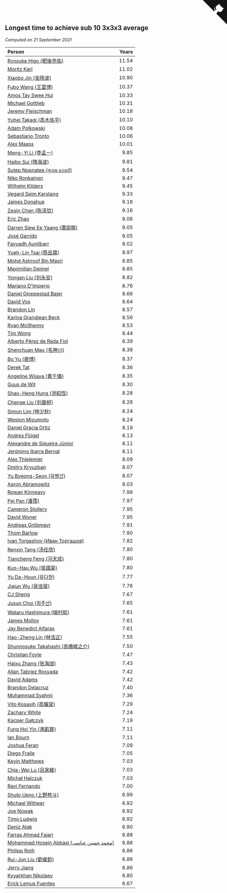 ## Longest time to achieve sub 10 3x3x3 average

*Computed on 21 September 2021*

| Person | Years |
| :--- | ---: |
| [Ryosuke Higo (肥後亮佑)](https://www.worldcubeassociation.org/persons/2006HIGO01) | 11.54 |
| [Moritz Karl](https://www.worldcubeassociation.org/persons/2008KARL02) | 11.02 |
| [Xiaobo Jin (金晓波)](https://www.worldcubeassociation.org/persons/2008JINX01) | 10.90 |
| [Fubo Wang (王富博)](https://www.worldcubeassociation.org/persons/2007FUBO01) | 10.37 |
| [Amos Tay Swee Hui](https://www.worldcubeassociation.org/persons/2009SWEE01) | 10.33 |
| [Michael Gottlieb](https://www.worldcubeassociation.org/persons/2006GOTT01) | 10.31 |
| [Jeremy Fleischman](https://www.worldcubeassociation.org/persons/2005FLEI01) | 10.18 |
| [Yuhei Takagi (高木佑平)](https://www.worldcubeassociation.org/persons/2008TAKA01) | 10.10 |
| [Adam Polkowski](https://www.worldcubeassociation.org/persons/2007POLK01) | 10.08 |
| [Sebastiano Tronto](https://www.worldcubeassociation.org/persons/2011TRON02) | 10.06 |
| [Alex Maass](https://www.worldcubeassociation.org/persons/2011MAAS01) | 10.01 |
| [Meng-Yi Li (李孟一)](https://www.worldcubeassociation.org/persons/2011LIME01) | 9.85 |
| [Haibo Sui (隋海波)](https://www.worldcubeassociation.org/persons/2011SUIH01) | 9.81 |
| [Sutep Nopnatee (สุเทพ นภนที)](https://www.worldcubeassociation.org/persons/2010NOPN01) | 9.54 |
| [Niko Ronkainen](https://www.worldcubeassociation.org/persons/2010RONK01) | 9.47 |
| [Wilhelm Kilders](https://www.worldcubeassociation.org/persons/2010KILD02) | 9.45 |
| [Vegard Seim Karstang](https://www.worldcubeassociation.org/persons/2009SEIM02) | 9.33 |
| [James Donahue](https://www.worldcubeassociation.org/persons/2010DONA01) | 9.18 |
| [Zeqin Chen (陈泽钦)](https://www.worldcubeassociation.org/persons/2010CHEN37) | 9.16 |
| [Eric Zhao](https://www.worldcubeassociation.org/persons/2010ZHAO19) | 9.06 |
| [Darren Siew Ee Yaang (蕭奕暘)](https://www.worldcubeassociation.org/persons/2009SIEW01) | 9.05 |
| [José Garrido](https://www.worldcubeassociation.org/persons/2009GARR01) | 9.05 |
| [Fayyadh Aunilbarr](https://www.worldcubeassociation.org/persons/2010AUNI01) | 9.02 |
| [Yueh-Lin Tsai (蔡岳霖)](https://www.worldcubeassociation.org/persons/2006TSAI03) | 8.97 |
| [Mohd Ashroof Bin Masri](https://www.worldcubeassociation.org/persons/2009MASR01) | 8.85 |
| [Maximilian Deimel](https://www.worldcubeassociation.org/persons/2010DEIM01) | 8.85 |
| [Yongan Liu (刘永安)](https://www.worldcubeassociation.org/persons/2009LIUY08) | 8.82 |
| [Mariano D'Imperio](https://www.worldcubeassociation.org/persons/2009DIMP01) | 8.76 |
| [Daniel Gloppestad Bajer](https://www.worldcubeassociation.org/persons/2009GLOP01) | 8.66 |
| [David Vos](https://www.worldcubeassociation.org/persons/2008VOSD01) | 8.64 |
| [Brandon Lin](https://www.worldcubeassociation.org/persons/2011LINB01) | 8.57 |
| [Karina Grandjean Beck](https://www.worldcubeassociation.org/persons/2010BECK01) | 8.56 |
| [Ryan McIlhenny](https://www.worldcubeassociation.org/persons/2010MCIL02) | 8.53 |
| [Tim Wong](https://www.worldcubeassociation.org/persons/2007WONG02) | 8.44 |
| [Alberto Pérez de Rada Fiol](https://www.worldcubeassociation.org/persons/2011FIOL01) | 8.39 |
| [Shenchuan Mao (毛神川)](https://www.worldcubeassociation.org/persons/2011MAOS01) | 8.38 |
| [Bo Yu (庾博)](https://www.worldcubeassociation.org/persons/2013YUBO01) | 8.37 |
| [Derek Tat](https://www.worldcubeassociation.org/persons/2009TATD01) | 8.36 |
| [Angeline Wijaya (黃千儀)](https://www.worldcubeassociation.org/persons/2011WIJA03) | 8.35 |
| [Guus de Wit](https://www.worldcubeassociation.org/persons/2008WITG01) | 8.30 |
| [Shao-Heng Hung (洪紹恆)](https://www.worldcubeassociation.org/persons/2011HUNG02) | 8.28 |
| [Chenge Liu (刘晨舸)](https://www.worldcubeassociation.org/persons/2011LIUC02) | 8.28 |
| [Simon Lim (林少秋)](https://www.worldcubeassociation.org/persons/2008LIMS01) | 8.24 |
| [Weston Mizumoto](https://www.worldcubeassociation.org/persons/2008MIZU01) | 8.24 |
| [Daniel Gracia Ortiz](https://www.worldcubeassociation.org/persons/2009ORTI01) | 8.19 |
| [Andres Flügel](https://www.worldcubeassociation.org/persons/2009FLUG01) | 8.13 |
| [Alexandre de Siqueira Júnior](https://www.worldcubeassociation.org/persons/2010JUNI02) | 8.11 |
| [Jerónimo Ibarra Bernal](https://www.worldcubeassociation.org/persons/2010IBAR01) | 8.11 |
| [Alex Thielemier](https://www.worldcubeassociation.org/persons/2009THIE02) | 8.09 |
| [Dmitry Kryuzban](https://www.worldcubeassociation.org/persons/2010KRYU01) | 8.07 |
| [Yu Byeong-Seon (유병선)](https://www.worldcubeassociation.org/persons/2008BYEO01) | 8.07 |
| [Aaron Abramowitz](https://www.worldcubeassociation.org/persons/2009ABRA01) | 8.03 |
| [Rowan Kinneavy](https://www.worldcubeassociation.org/persons/2008KINN01) | 7.99 |
| [Pei Pan (潘霈)](https://www.worldcubeassociation.org/persons/2010PANP01) | 7.97 |
| [Cameron Stollery](https://www.worldcubeassociation.org/persons/2010STOL01) | 7.95 |
| [David Woner](https://www.worldcubeassociation.org/persons/2008WONE01) | 7.95 |
| [Andreas Gröbmayr](https://www.worldcubeassociation.org/persons/2010GROB02) | 7.91 |
| [Thom Barlow](https://www.worldcubeassociation.org/persons/2006BARL01) | 7.90 |
| [Ivan Torgashov (Иван Торгашов)](https://www.worldcubeassociation.org/persons/2011TORG01) | 7.82 |
| [Renxin Tang (汤任欣)](https://www.worldcubeassociation.org/persons/2013TANG02) | 7.80 |
| [Tiancheng Feng (冯天成)](https://www.worldcubeassociation.org/persons/2009FENG08) | 7.80 |
| [Kuo-Hau Wu (吳國豪)](https://www.worldcubeassociation.org/persons/2008WUKU01) | 7.80 |
| [Yu Da-Hyun (유다현)](https://www.worldcubeassociation.org/persons/2008YUDA01) | 7.77 |
| [Jiajun Wu (吴佳骏)](https://www.worldcubeassociation.org/persons/2013WUJI03) | 7.76 |
| [CJ Sheng](https://www.worldcubeassociation.org/persons/2012SHEN02) | 7.67 |
| [Jusun Choi (최주선)](https://www.worldcubeassociation.org/persons/2011CHOI04) | 7.65 |
| [Wataru Hashimura (端村航)](https://www.worldcubeassociation.org/persons/2008HASH02) | 7.61 |
| [James Molloy](https://www.worldcubeassociation.org/persons/2011MOLL01) | 7.61 |
| [Jay Benedict Alfaras](https://www.worldcubeassociation.org/persons/2009ALFA01) | 7.61 |
| [Hao-Zheng Lin (林浩正)](https://www.worldcubeassociation.org/persons/2008LINH01) | 7.55 |
| [Shunnosuke Takahashi (高橋峻之介)](https://www.worldcubeassociation.org/persons/2012TAKA01) | 7.50 |
| [Christian Foyle](https://www.worldcubeassociation.org/persons/2011FOYL01) | 7.47 |
| [Haixu Zhang (张海旭)](https://www.worldcubeassociation.org/persons/2008ZHAN06) | 7.43 |
| [Allan Tabriez Rosyada](https://www.worldcubeassociation.org/persons/2010ROSY02) | 7.42 |
| [David Adams](https://www.worldcubeassociation.org/persons/2009ADAM01) | 7.42 |
| [Brandon Delacruz](https://www.worldcubeassociation.org/persons/2010DELA01) | 7.40 |
| [Muhammad Syahmi](https://www.worldcubeassociation.org/persons/2010SYAH03) | 7.36 |
| [Vito Kosasih (高耀梁)](https://www.worldcubeassociation.org/persons/2011KOSA01) | 7.29 |
| [Zachary White](https://www.worldcubeassociation.org/persons/2010WHIT05) | 7.24 |
| [Kacper Gałczyk](https://www.worldcubeassociation.org/persons/2014GACZ01) | 7.19 |
| [Fung Hoi Yin (馮凱賢)](https://www.worldcubeassociation.org/persons/2010YINF01) | 7.11 |
| [Ian Bourn](https://www.worldcubeassociation.org/persons/2009BOUR01) | 7.11 |
| [Joshua Feran](https://www.worldcubeassociation.org/persons/2011FERA01) | 7.09 |
| [Diego Fraile](https://www.worldcubeassociation.org/persons/2013FRAI01) | 7.05 |
| [Kevin Matthews](https://www.worldcubeassociation.org/persons/2010MATT02) | 7.03 |
| [Chia-Wei Lu (呂家維)](https://www.worldcubeassociation.org/persons/2007LUCH01) | 7.03 |
| [Michał Halczuk](https://www.worldcubeassociation.org/persons/2006HALC01) | 7.03 |
| [Ravi Fernando](https://www.worldcubeassociation.org/persons/2005FERN01) | 7.00 |
| [Shuto Ueno (上野柊斗)](https://www.worldcubeassociation.org/persons/2008UENO01) | 6.99 |
| [Michael Wittwer](https://www.worldcubeassociation.org/persons/2011WITT02) | 6.92 |
| [Joe Nowak](https://www.worldcubeassociation.org/persons/2012NOWA01) | 6.92 |
| [Timo Ludwig](https://www.worldcubeassociation.org/persons/2011LUDW01) | 6.92 |
| [Deniz Atak](https://www.worldcubeassociation.org/persons/2010ATAK01) | 6.90 |
| [Farras Ahmad Fajari](https://www.worldcubeassociation.org/persons/2011FAJA03) | 6.88 |
| [Mohammad Hosein Abbasi (محمد حسین عباسی)](https://www.worldcubeassociation.org/persons/2011ABBA01) | 6.88 |
| [Philipp Roth](https://www.worldcubeassociation.org/persons/2012ROTH01) | 6.86 |
| [Rui-Jun Liu (劉睿鈞)](https://www.worldcubeassociation.org/persons/2011LIUR02) | 6.86 |
| [Jerry Jiang](https://www.worldcubeassociation.org/persons/2014JIAN14) | 6.86 |
| [Kyyarkhan Nikolaev](https://www.worldcubeassociation.org/persons/2012NIKO01) | 6.80 |
| [Erick Lemus Fuentes](https://www.worldcubeassociation.org/persons/2013FUEN01) | 6.67 |


<a href="https://github.com/jonatanklosko/wca_statistics" class="github-corner" aria-label="View source on Github"><svg width="80" height="80" viewBox="0 0 250 250" style="fill:#151513; color:#fff; position: absolute; top: 0; border: 0; right: 0;" aria-hidden="true"><path d="M0,0 L115,115 L130,115 L142,142 L250,250 L250,0 Z"></path><path d="M128.3,109.0 C113.8,99.7 119.0,89.6 119.0,89.6 C122.0,82.7 120.5,78.6 120.5,78.6 C119.2,72.0 123.4,76.3 123.4,76.3 C127.3,80.9 125.5,87.3 125.5,87.3 C122.9,97.6 130.6,101.9 134.4,103.2" fill="currentColor" style="transform-origin: 130px 106px;" class="octo-arm"></path><path d="M115.0,115.0 C114.9,115.1 118.7,116.5 119.8,115.4 L133.7,101.6 C136.9,99.2 139.9,98.4 142.2,98.6 C133.8,88.0 127.5,74.4 143.8,58.0 C148.5,53.4 154.0,51.2 159.7,51.0 C160.3,49.4 163.2,43.6 171.4,40.1 C171.4,40.1 176.1,42.5 178.8,56.2 C183.1,58.6 187.2,61.8 190.9,65.4 C194.5,69.0 197.7,73.2 200.1,77.6 C213.8,80.2 216.3,84.9 216.3,84.9 C212.7,93.1 206.9,96.0 205.4,96.6 C205.1,102.4 203.0,107.8 198.3,112.5 C181.9,128.9 168.3,122.5 157.7,114.1 C157.9,116.9 156.7,120.9 152.7,124.9 L141.0,136.5 C139.8,137.7 141.6,141.9 141.8,141.8 Z" fill="currentColor" class="octo-body"></path></svg></a><style>.github-corner:hover .octo-arm{animation:octocat-wave 560ms ease-in-out}@keyframes octocat-wave{0%,100%{transform:rotate(0)}20%,60%{transform:rotate(-25deg)}40%,80%{transform:rotate(10deg)}}@media (max-width:500px){.github-corner:hover .octo-arm{animation:none}.github-corner .octo-arm{animation:octocat-wave 560ms ease-in-out}}</style>
